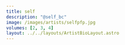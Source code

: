 ```yaml
---
title: self
description: "@self_bc"
image: /images/artists/selfpfp.jpg
volumes: [2, 3, 4]
layout: ../../layouts/ArtistBioLayout.astro
---
```

